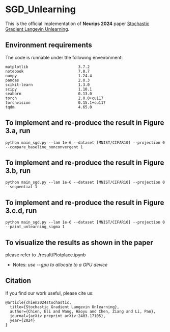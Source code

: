 # SGD_Unlearning

This is the official implementation of **Neurips 2024** paper [Stochastic Gradient Langevin Unlearning](https://arxiv.org/abs/2403.17105).

## Environment requirements

The code is runnable under the following enveironment:

````
matplotlib                      3.7.2
notebook                        7.0.7
numpy                           1.24.4
pandas                          2.0.3
scikit-learn                    1.3.0
scipy                           1.10.1
seaborn                         0.13.0
torch                           2.0.0+cu117
torchvision                     0.15.1+cu117
tqdm                            4.65.0
````

## To implement and re-produce the result in Figure 3.a, run

````
python main_sgd.py --lam 1e-6 --dataset [MNIST/CIFAR10] --projection 0 --compare_baseline_nonconvergent 1
````

## To implement and re-produce the result in Figure 3.b, run

````
python main_sgd.py --lam 1e-6 --dataset [MNIST/CIFAR10] --projection 0 --sequential 1
````

## To implement and re-produce the result in Figure 3.c.d, run

````
python main_sgd.py --lam 1e-6 --dataset [MNIST/CIFAR10] --projection 0 --paint_unlearning_sigma 1
````

## To visualize the results as shown in the paper

please refer to ./result/Plotplace.ipynb

* Notes: *use --gpu to allocate to a GPU device*


## Citation

If you find our work useful, please cite us:
```
@article{chien2024stochastic,
  title={Stochastic Gradient Langevin Unlearning},
  author={Chien, Eli and Wang, Haoyu and Chen, Ziang and Li, Pan},
  journal={arXiv preprint arXiv:2403.17105},
  year={2024}
}
```
